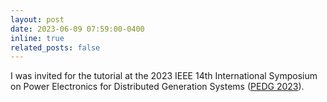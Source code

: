 ```yaml
---
layout: post
date: 2023-06-09 07:59:00-0400
inline: true
related_posts: false
---
```


I was invited for the tutorial at the 2023 IEEE 14th International Symposium on Power Electronics for Distributed Generation Systems ([PEDG 2023](http://www.ieee-pedg2023.org/)).
